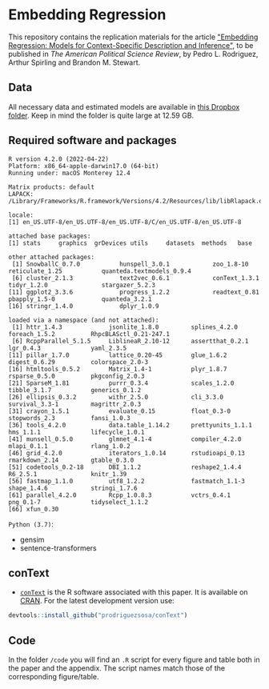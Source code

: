 # Embedding Regression
This repository contains the replication materials for the article ["Embedding Regression: Models for Context-Specific Description and Inference"](https://github.com/prodriguezsosa/EmbeddingRegression), to be published in _The American Political Science Review_, by Pedro L. Rodriguez, Arthur Spirling and Brandon M. Stewart.

## Data

All necessary data and estimated models are available in [this Dropbox folder](https://www.dropbox.com/sh/7al371qtr9102qq/AADKhjhYgnFCxOOQaugQloTBa?dl=0). Keep in mind the folder is quite large at 12.59 GB.

## Required software and packages

```
R version 4.2.0 (2022-04-22)
Platform: x86_64-apple-darwin17.0 (64-bit)
Running under: macOS Monterey 12.4

Matrix products: default
LAPACK: /Library/Frameworks/R.framework/Versions/4.2/Resources/lib/libRlapack.dylib

locale:
[1] en_US.UTF-8/en_US.UTF-8/en_US.UTF-8/C/en_US.UTF-8/en_US.UTF-8

attached base packages:
[1] stats     graphics  grDevices utils     datasets  methods   base     

other attached packages:
 [1] SnowballC_0.7.0           hunspell_3.0.1            zoo_1.8-10                reticulate_1.25           quanteda.textmodels_0.9.4
 [6] cluster_2.1.3             text2vec_0.6.1            conText_1.3.1             tidyr_1.2.0               stargazer_5.2.3          
[11] ggplot2_3.3.6             progress_1.2.2            readtext_0.81             pbapply_1.5-0             quanteda_3.2.1           
[16] stringr_1.4.0             dplyr_1.0.9              

loaded via a namespace (and not attached):
 [1] httr_1.4.3             jsonlite_1.8.0         splines_4.2.0          foreach_1.5.2          RhpcBLASctl_0.21-247.1
 [6] RcppParallel_5.1.5     LiblineaR_2.10-12      assertthat_0.2.1       lgr_0.4.3              yaml_2.3.5            
[11] pillar_1.7.0           lattice_0.20-45        glue_1.6.2             digest_0.6.29          colorspace_2.0-3      
[16] htmltools_0.5.2        Matrix_1.4-1           plyr_1.8.7             rsparse_0.5.0          pkgconfig_2.0.3       
[21] SparseM_1.81           purrr_0.3.4            scales_1.2.0           tibble_3.1.7           generics_0.1.2        
[26] ellipsis_0.3.2         withr_2.5.0            cli_3.3.0              survival_3.3-1         magrittr_2.0.3        
[31] crayon_1.5.1           evaluate_0.15          float_0.3-0            stopwords_2.3          fansi_1.0.3           
[36] tools_4.2.0            data.table_1.14.2      prettyunits_1.1.1      hms_1.1.1              lifecycle_1.0.1       
[41] munsell_0.5.0          glmnet_4.1-4           compiler_4.2.0         mlapi_0.1.1            rlang_1.0.2           
[46] grid_4.2.0             iterators_1.0.14       rstudioapi_0.13        rmarkdown_2.14         gtable_0.3.0          
[51] codetools_0.2-18       DBI_1.1.2              reshape2_1.4.4         R6_2.5.1               knitr_1.39            
[56] fastmap_1.1.0          utf8_1.2.2             fastmatch_1.1-3        shape_1.4.6            stringi_1.7.6         
[61] parallel_4.2.0         Rcpp_1.0.8.3           vctrs_0.4.1            png_0.1-7              tidyselect_1.1.2      
[66] xfun_0.30  

```

`Python (3.7)`:
- gensim
- sentence-transformers

## conText

* [`conText`](https://github.com/prodriguezsosa/conText) is the R software associated with this paper. It is available on [CRAN](https://cran.r-project.org/web/packages/conText/index.html). For the latest development version use:

```r
devtools::install_github("prodriguezsosa/conText")
```

## Code

In the folder `/code` you will find an `.R` script for every figure and table both in the paper and the appendix. The script names match those of the corresponding figure/table.
